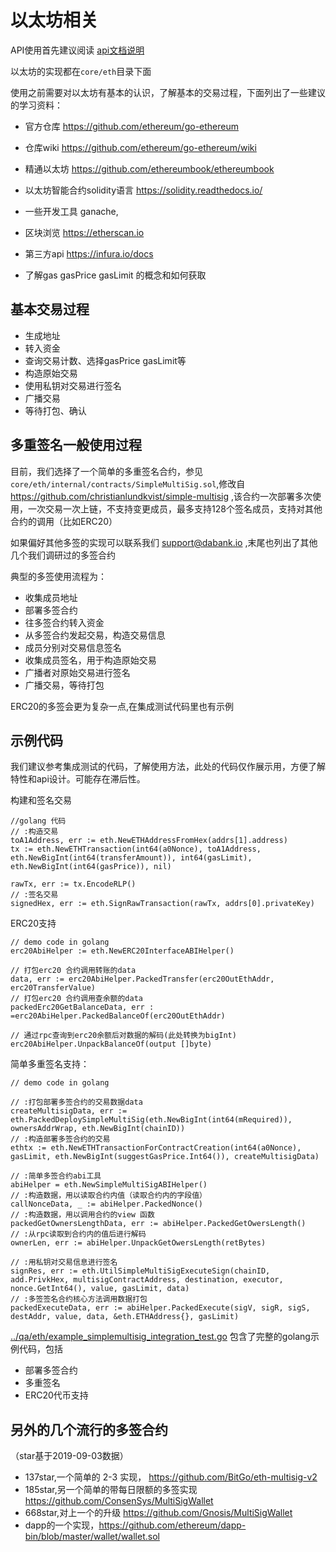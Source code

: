 # 以太坊相关

API使用首先建议阅读 [api文档说明](./api.md)

以太坊的实现都在`core/eth`目录下面

使用之前需要对以太坊有基本的认识，了解基本的交易过程，下面列出了一些建议的学习资料：
- 官方仓库 https://github.com/ethereum/go-ethereum
- 仓库wiki https://github.com/ethereum/go-ethereum/wiki
- 精通以太坊 https://github.com/ethereumbook/ethereumbook
- 以太坊智能合约solidity语言 https://solidity.readthedocs.io/


- 一些开发工具 ganache,
- 区块浏览 https://etherscan.io
- 第三方api https://infura.io/docs
- 了解gas gasPrice gasLimit 的概念和如何获取

## 基本交易过程

- 生成地址
- 转入资金
- 查询交易计数、选择gasPrice gasLimit等
- 构造原始交易
- 使用私钥对交易进行签名
- 广播交易
- 等待打包、确认

## 多重签名一般使用过程

目前，我们选择了一个简单的多重签名合约，参见 ` core/eth/internal/contracts/SimpleMultiSig.sol`,修改自 https://github.com/christianlundkvist/simple-multisig ,该合约一次部署多次使用，一次交易一次上链，不支持变更成员，最多支持128个签名成员，支持对其他合约的调用（比如ERC20）

如果偏好其他多签的实现可以联系我们 support@dabank.io ,末尾也列出了其他几个我们调研过的多签合约

典型的多签使用流程为：
- 收集成员地址
- 部署多签合约
- 往多签合约转入资金
- 从多签合约发起交易，构造交易信息
- 成员分别对交易信息签名
- 收集成员签名，用于构造原始交易
- 广播者对原始交易进行签名
- 广播交易，等待打包

ERC20的多签会更为复杂一点,在集成测试代码里也有示例

## 示例代码

我们建议参考集成测试的代码，了解使用方法，此处的代码仅作展示用，方便了解特性和api设计。可能存在滞后性。

构建和签名交易
```golang
//golang 代码
// :构造交易
toA1Address, err := eth.NewETHAddressFromHex(addrs[1].address)
tx := eth.NewETHTransaction(int64(a0Nonce), toA1Address, eth.NewBigInt(int64(transferAmount)), int64(gasLimit), eth.NewBigInt(int64(gasPrice)), nil)

rawTx, err := tx.EncodeRLP()
// :签名交易
signedHex, err := eth.SignRawTransaction(rawTx, addrs[0].privateKey)
```

ERC20支持
```golang
// demo code in golang
erc20AbiHelper := eth.NewERC20InterfaceABIHelper()

// 打包erc20 合约调用转账的data
data, err := erc20AbiHelper.PackedTransfer(erc20OutEthAddr, erc20TransferValue)
// 打包erc20 合约调用查余额的data
packedErc20GetBalanceData, err : =erc20AbiHelper.PackedBalanceOf(erc20OutEthAddr)

// 通过rpc查询到erc20余额后对数据的解码(此处转换为bigInt)
erc20AbiHelper.UnpackBalanceOf(output []byte)
```

简单多重签名支持：
```golang
// demo code in golang

// :打包部署多签合约的交易数据data
createMultisigData, err := eth.PackedDeploySimpleMultiSig(eth.NewBigInt(int64(mRequired)), ownersAddrWrap, eth.NewBigInt(chainID))
// :构造部署多签合约的交易
ethtx := eth.NewETHTransactionForContractCreation(int64(a0Nonce), gasLimit, eth.NewBigInt(suggestGasPrice.Int64()), createMultisigData)

// :简单多签合约abi工具
abiHelper = eth.NewSimpleMultiSigABIHelper()
// :构造数据，用以读取合约内值（读取合约内的字段值）
callNonceData, _ := abiHelper.PackedNonce()
// :构造数据，用以调用合约的view 函数
packedGetOwnersLengthData, err := abiHelper.PackedGetOwersLength()
// :从rpc读取到合约内的值后进行解码
ownerLen, err := abiHelper.UnpackGetOwersLength(retBytes)

// :用私钥对交易信息进行签名
signRes, err := eth.UtilSimpleMultiSigExecuteSign(chainID, add.PrivkHex, multisigContractAddress, destination, executor, nonce.GetInt64(), value, gasLimit, data)
// :多签签名合约核心方法调用数据打包
packedExecuteData, err := abiHelper.PackedExecute(sigV, sigR, sigS, destAddr, value, data, &eth.ETHAddress{}, gasLimit)

```

[../qa/eth/example_simplemultisig_integration_test.go](../qa/eth/example_simplemultisig_integration_test.go) 包含了完整的golang示例代码，包括
- 部署多签合约
- 多重签名
- ERC20代币支持


## 另外的几个流行的多签合约
（star基于2019-09-03数据）
- 137star,一个简单的 2-3 实现， https://github.com/BitGo/eth-multisig-v2
- 185star,另一个简单的带每日限额的多签实现 https://github.com/ConsenSys/MultiSigWallet
- 668star,对上一个的升级 https://github.com/Gnosis/MultiSigWallet
- dapp的一个实现，https://github.com/ethereum/dapp-bin/blob/master/wallet/wallet.sol

